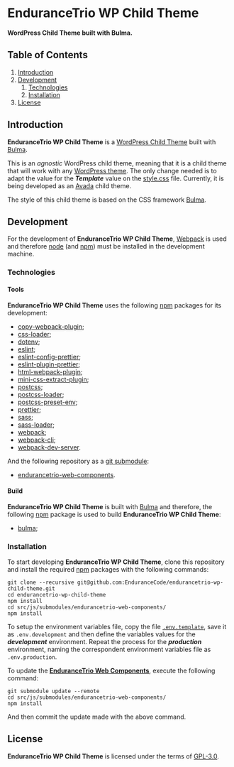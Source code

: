 # EnduranceTrio WP Child Theme

**WordPress Child Theme built with Bulma.**

## Table of Contents

1. [Introduction](#introduction)
2. [Development](#development)
    1. [Technologies](#technologies)
    2. [Installation](#installation)
3. [License](#license)

## Introduction

**EnduranceTrio WP Child Theme** is a [WordPress Child Theme](https://developer.wordpress.org/themes/advanced-topics/child-themes/) built with [Bulma](https://bulma.io/).

This is an *agnostic* WordPress child theme, meaning that it is a child theme that will work with any [WordPress theme](https://developer.wordpress.org/themes/). The only change needed is to adapt the value for the ***Template*** value on the [style.css](./src/style.css) file. Currently, it is being developed as an [Avada](https://avada.com/) child theme.

The style of this child theme is based on the CSS framework [Bulma](https://bulma.io/).

## Development

For the development of **EnduranceTrio WP Child Theme**, [Webpack](https://webpack.js.org/) is used and therefore [node](https://nodejs.org/) (and [npm](https://www.npmjs.com/)) must be installed in the development machine.

### Technologies

#### Tools

**EnduranceTrio WP Child Theme** uses the following [npm](https://www.npmjs.com/) packages for its development:

+ [copy-webpack-plugin](https://www.npmjs.com/package/copy-webpack-plugin);
+ [css-loader](https://www.npmjs.com/package/css-loader);
+ [dotenv](https://www.npmjs.com/package/dotenv);
+ [eslint](https://www.npmjs.com/package/eslint);
+ [eslint-config-prettier](https://www.npmjs.com/package/eslint-config-prettier);
+ [eslint-plugin-prettier](https://www.npmjs.com/package/eslint-plugin-prettier);
+ [html-webpack-plugin](https://www.npmjs.com/package/html-webpack-plugin);
+ [mini-css-extract-plugin](https://www.npmjs.com/package/mini-css-extract-plugin);
+ [postcss](https://www.npmjs.com/package/postcss);
+ [postcss-loader](https://www.npmjs.com/package/postcss-loader);
+ [postcss-preset-env](https://www.npmjs.com/package/postcss-preset-env);
+ [prettier](https://www.npmjs.com/package/prettier);
+ [sass](https://www.npmjs.com/package/sass);
+ [sass-loader](https://www.npmjs.com/package/sass-loader);
+ [webpack](https://www.npmjs.com/package/webpack);
+ [webpack-cli](https://www.npmjs.com/package/webpack-cli);
+ [webpack-dev-server](https://www.npmjs.com/package/webpack-dev-server).

And the following repository as a [git submodule](https://git-scm.com/book/en/v2/Git-Tools-Submodules):

+ [endurancetrio-web-components](https://github.com/EnduranceCode/endurancetrio-web-components).

#### Build

**EnduranceTrio WP Child Theme** is built with [Bulma](https://bulma.io/) and therefore, the following [npm](https://www.npmjs.com/) package is used to build **EnduranceTrio WP Child Theme**:

+ [bulma](https://www.npmjs.com/package/bulma);

### Installation

To start developing **EnduranceTrio WP Child Theme**, clone this repository and install the required [npm](https://www.npmjs.com/) packages with the following commands:

    git clone --recursive git@github.com:EnduranceCode/endurancetrio-wp-child-theme.git
    cd endurancetrio-wp-child-theme
    npm install
    cd src/js/submodules/endurancetrio-web-components/
    npm install

To setup the environment variables file, copy the file [`.env.template`](.env.template), save it as `.env.development` and then define the variables values for the ***development*** environment. Repeat the process for the ***production*** environment, naming the correspondent environment variables file as `.env.production`.

To update the [**EnduranceTrio Web Components**](https://github.com/EnduranceCode/endurancetrio-web-components), execute the following command:

    git submodule update --remote
    cd src/js/submodules/endurancetrio-web-components/
    npm install

And then commit the update made with the above command.

## License

**EnduranceTrio WP Child Theme** is licensed under the terms of [GPL-3.0](./LICENSE).
